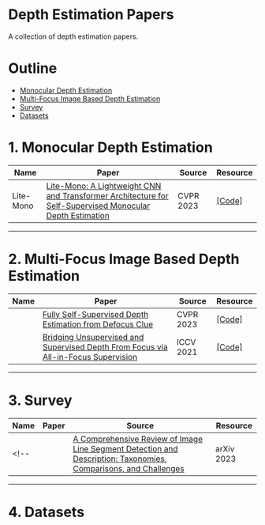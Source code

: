 Depth Estimation Papers
===

A collection of depth estimation papers.

# Outline

- [Monocular Depth Estimation](#1-Monocular-Depth-Estimation)
- [Multi-Focus Image Based Depth Estimation](#2-Multi-Focus-Image-Based-Depth-Estimation)
- [Survey](#3-Survey)
- [Datasets](#4-Datasets)

# 1. Monocular Depth Estimation

| Name | Paper | Source      | Resource |
| --- | --- |-------------| --- |
| Lite-Mono | [Lite-Mono: A Lightweight CNN and Transformer Architecture for Self-Supervised Monocular Depth Estimation](https://openaccess.thecvf.com/content/CVPR2023/papers/Zhang_Lite-Mono_A_Lightweight_CNN_and_Transformer_Architecture_for_Self-Supervised_Monocular_CVPR_2023_paper.pdf) | CVPR 2023 | [[Code]](https://github.com/noahzn/Lite-Mono) |
 
---

# 2. Multi-Focus Image Based Depth Estimation

| Name | Paper | Source      | Resource |
| --- | --- |-------------| --- |
|  | [Fully Self-Supervised Depth Estimation from Defocus Clue](https://openaccess.thecvf.com/content/CVPR2023/papers/Si_Fully_Self-Supervised_Depth_Estimation_From_Defocus_Clue_CVPR_2023_paper.pdf) | CVPR 2023 | [[Code]](https://github.com/Ehzoahis/DEReD) |
|  | [Bridging Unsupervised and Supervised Depth From Focus via All-in-Focus Supervision](https://openaccess.thecvf.com/content/ICCV2021/papers/Wang_Bridging_Unsupervised_and_Supervised_Depth_From_Focus_via_All-in-Focus_Supervision_ICCV_2021_paper.pdf) | ICCV 2021 | [[Code]](https://github.com/albert100121/AiFDepthNet) |
---

# 3. Survey

| Name | Paper | Source    | Resource |
| --- | --- |-----------| --- |
<!-- |  | [A Comprehensive Review of Image Line Segment Detection and Description: Taxonomies, Comparisons, and Challenges](https://arxiv.org/abs/2305.00264) | arXiv 2023   |  | -->

---

# 4. Datasets

<!-- - [Wireframe Dataset](https://github.com/huangkuns/wireframe) -->
